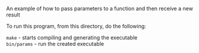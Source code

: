 An example of how to pass parameters to a function and then receive a new result


To run this program, from this directory, do the following:

`make`            - starts compiling and generating the executable<br>
`bin/params`      - run the created executable
